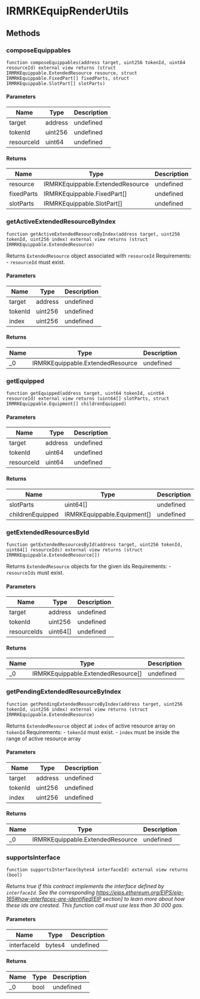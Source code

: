 # IRMRKEquipRenderUtils









## Methods

### composeEquippables

```solidity
function composeEquippables(address target, uint256 tokenId, uint64 resourceId) external view returns (struct IRMRKEquippable.ExtendedResource resource, struct IRMRKEquippable.FixedPart[] fixedParts, struct IRMRKEquippable.SlotPart[] slotParts)
```





#### Parameters

| Name | Type | Description |
|---|---|---|
| target | address | undefined |
| tokenId | uint256 | undefined |
| resourceId | uint64 | undefined |

#### Returns

| Name | Type | Description |
|---|---|---|
| resource | IRMRKEquippable.ExtendedResource | undefined |
| fixedParts | IRMRKEquippable.FixedPart[] | undefined |
| slotParts | IRMRKEquippable.SlotPart[] | undefined |

### getActiveExtendedResourceByIndex

```solidity
function getActiveExtendedResourceByIndex(address target, uint256 tokenId, uint256 index) external view returns (struct IRMRKEquippable.ExtendedResource)
```

Returns `ExtendedResource` object associated with `resourceId` Requirements: - `resourceId` must exist.



#### Parameters

| Name | Type | Description |
|---|---|---|
| target | address | undefined |
| tokenId | uint256 | undefined |
| index | uint256 | undefined |

#### Returns

| Name | Type | Description |
|---|---|---|
| _0 | IRMRKEquippable.ExtendedResource | undefined |

### getEquipped

```solidity
function getEquipped(address target, uint64 tokenId, uint64 resourceId) external view returns (uint64[] slotParts, struct IRMRKEquippable.Equipment[] childrenEquipped)
```





#### Parameters

| Name | Type | Description |
|---|---|---|
| target | address | undefined |
| tokenId | uint64 | undefined |
| resourceId | uint64 | undefined |

#### Returns

| Name | Type | Description |
|---|---|---|
| slotParts | uint64[] | undefined |
| childrenEquipped | IRMRKEquippable.Equipment[] | undefined |

### getExtendedResourcesById

```solidity
function getExtendedResourcesById(address target, uint256 tokenId, uint64[] resourceIds) external view returns (struct IRMRKEquippable.ExtendedResource[])
```

Returns `ExtendedResource` objects for the given ids Requirements: - `resourceIds` must exist.



#### Parameters

| Name | Type | Description |
|---|---|---|
| target | address | undefined |
| tokenId | uint256 | undefined |
| resourceIds | uint64[] | undefined |

#### Returns

| Name | Type | Description |
|---|---|---|
| _0 | IRMRKEquippable.ExtendedResource[] | undefined |

### getPendingExtendedResourceByIndex

```solidity
function getPendingExtendedResourceByIndex(address target, uint256 tokenId, uint256 index) external view returns (struct IRMRKEquippable.ExtendedResource)
```

Returns `ExtendedResource` object at `index` of active resource array on `tokenId` Requirements: - `tokenId` must exist. - `index` must be inside the range of active resource array



#### Parameters

| Name | Type | Description |
|---|---|---|
| target | address | undefined |
| tokenId | uint256 | undefined |
| index | uint256 | undefined |

#### Returns

| Name | Type | Description |
|---|---|---|
| _0 | IRMRKEquippable.ExtendedResource | undefined |

### supportsInterface

```solidity
function supportsInterface(bytes4 interfaceId) external view returns (bool)
```



*Returns true if this contract implements the interface defined by `interfaceId`. See the corresponding https://eips.ethereum.org/EIPS/eip-165#how-interfaces-are-identified[EIP section] to learn more about how these ids are created. This function call must use less than 30 000 gas.*

#### Parameters

| Name | Type | Description |
|---|---|---|
| interfaceId | bytes4 | undefined |

#### Returns

| Name | Type | Description |
|---|---|---|
| _0 | bool | undefined |




